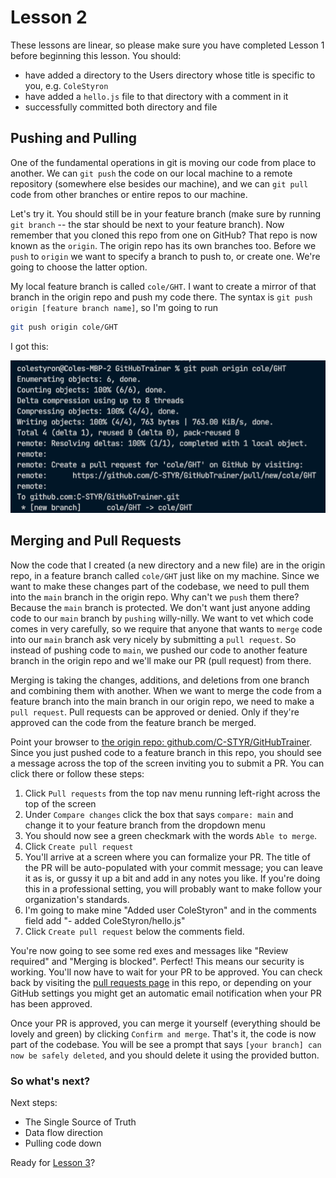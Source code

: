 # Lesson 2

These lessons are linear, so please make sure you have completed Lesson 1 before beginning this lesson. You should: 
- have added a directory to the Users directory whose title is specific to you, e.g. `ColeStyron`
- have added a `hello.js` file to that directory with a comment in it
- successfully committed both directory and file

## Pushing and Pulling 

One of the fundamental operations in git is moving our code from place to another. We can `git push` the code on our local machine to a remote repository (somewhere else besides our machine), and we can `git pull` code from other branches or entire repos to our machine.  

Let's try it. You should still be in your feature branch (make sure by running `git branch` -- the star should be next to your feature branch). Now remember that you cloned this repo from one on GitHub? That repo is now known as the `origin`.  The origin repo has its own branches too. Before we `push` to `origin` we want to specify a branch to push to, or create one. We're going to choose the latter option. 

My local feature branch is called `cole/GHT`.  I want to create a mirror of that branch in the origin repo and push my code there.  The syntax is `git push origin [feature branch name]`, so I'm going to run
```bash
git push origin cole/GHT
```

I got this: 

![push](../../assets/push-to-origin.png)

## Merging and Pull Requests

Now the code that I created (a new directory and a new file) are in the origin repo, in a feature branch called `cole/GHT` just like on my machine. Since we want to make these changes part of the codebase, we need to pull them into the `main` branch in the origin repo.  Why can't we `push` them there? Because the `main` branch is protected. We don't want just anyone adding code to our `main` branch by `pushing` willy-nilly.  We want to vet which code comes in very carefully, so we require that anyone that wants to `merge` code into our `main` branch ask very nicely by submitting a `pull request`. So instead of pushing code to `main`, we pushed our code to another feature branch in the origin repo and we'll make our PR (pull request) from there. 

Merging is taking the changes, additions, and deletions from one branch and combining them with another. When we want to merge the code from a feature branch into the main branch in our origin repo, we need to make a `pull request`. Pull requests can be approved or denied. Only if they're approved can the code from the feature branch be merged. 

Point your browser to [the origin repo: github.com/C-STYR/GitHubTrainer](https://github.com/C-STYR/GitHubTrainer). Since you just pushed code to a feature branch in this repo, you should see a message across the top of the screen inviting you to submit a PR. You can click there or follow these steps: 

1. Click `Pull requests` from the top nav menu running left-right across the top of the screen
2. Under `Compare changes` click the box that says `compare: main` and change it to your feature branch from the dropdown menu
3. You should now see a green checkmark with the words `Able to merge`. 
4. Click `Create pull request`
5. You'll arrive at a screen where you can formalize your PR.  The title of the PR will be auto-populated with your commit message; you can leave it as is, or gussy it up a bit and add in any notes you like. If you're doing this in a professional setting, you will probably want to make follow your organization's standards.
6. I'm going to make mine "Added user ColeStyron" and in the comments field add "- added ColeStyron/hello.js"
7. Click `Create pull request` below the comments field.

You're now going to see some red exes and messages like "Review required" and "Merging is blocked". Perfect! This means our security is working. You'll now have to wait for your PR to be approved. You can check back by visiting the [pull requests page](https://github.com/C-STYR/GitHubTrainer/pulls) in this repo, or depending on your GitHub settings you might get an automatic email notification when your PR has been approved. 

Once your PR is approved, you can merge it yourself (everything should be lovely and green) by clicking `Confirm and merge`. That's it, the code is now part of the codebase. You will be see a prompt that says `[your branch] can now be safely deleted`, and you should delete it using the provided button.

### So what's next? 

Next steps: 

- The Single Source of Truth
- Data flow direction
- Pulling code down 

Ready for [Lesson 3](https://github.com/C-STYR/GitHubTrainer/tree/main/command-line/Lesson-3)?